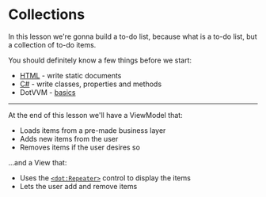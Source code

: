 ﻿# Collections

In this lesson we're gonna build a to-do list, because what is a to-do list, but a collection of to-do items.

You should definitely know a few things before we start:

- [HTML] - write static documents
- [C#] - write classes, properties and methods
- DotVVM - [basics](/en/principles)

---

At the end of this lesson we'll have a ViewModel that:

- Loads items from a pre-made business layer
- Adds new items from the user
- Removes items if the user desires so

...and a View that:

- Uses the [`<dot:Repeater>`][repeater] control to display the items
- Lets the user add and remove items

[html]: https://en.wikipedia.org/wiki/HTML
[C#]: https://en.wikipedia.org/wiki/C_Sharp_(programming_language)
[repeater]: https://www.dotvvm.com/docs/controls/builtin/Repeater
